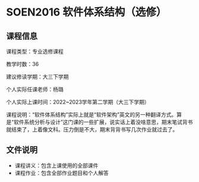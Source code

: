 # SOEN2016 软件体系结构（选修）

## 课程信息

课程类型：专业选修课程

教学时数：36

建议修读学期：大三下学期

个人实际任课老师：杨璐

个人实际上课时间：2022~2023学年第二学期（大三下学期）

课程说明：“软件体系结构”实际上就是“软件架构”英文的另一种翻译方式。算是“软件系统分析与设计”这门课的一些扩展，说实话上着没啥意思，期末笔试背书就结束了，上着像文科。压力倒是不大，期末背背书写几次作业就过去了。

## 文件说明

- 课程讲义：包含上课使用的全部课件
- 课程作业：包含全部作业题目和个人解答

